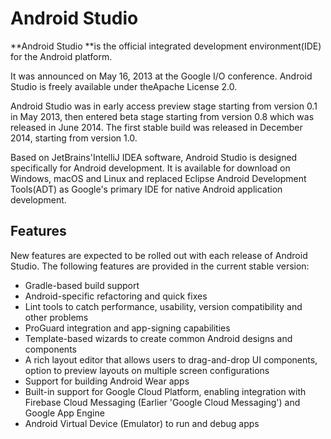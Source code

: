 # Android Studio

**Android Studio **is the official integrated development environment\(IDE\) for the Android platform.

It was announced on May 16, 2013 at the Google I/O conference. Android Studio is freely available under theApache License 2.0.

Android Studio was in early access preview stage starting from version 0.1 in May 2013, then entered beta stage starting from version 0.8 which was released in June 2014. The first stable build was released in December 2014, starting from version 1.0.

Based on JetBrains'IntelliJ IDEA software, Android Studio is designed specifically for Android development. It is available for download on Windows, macOS and Linux and replaced Eclipse Android Development Tools\(ADT\) as Google's primary IDE for native Android application development.

## Features

New features are expected to be rolled out with each release of Android Studio. The following features are provided in the current stable version:

* Gradle-based build support
* Android-specific refactoring and quick fixes
* Lint tools to catch performance, usability, version compatibility and other problems
* ProGuard integration and app-signing capabilities
* Template-based wizards to create common Android designs and components
* A rich layout editor that allows users to drag-and-drop UI components, option to preview layouts on multiple screen configurations
* Support for building Android Wear apps
* Built-in support for Google Cloud Platform, enabling integration with Firebase Cloud Messaging \(Earlier 'Google Cloud Messaging'\) and Google App Engine
* Android Virtual Device \(Emulator\) to run and debug apps



